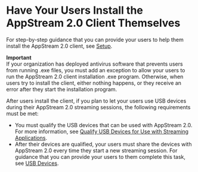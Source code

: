 # Have Your Users Install the AppStream 2\.0 Client Themselves<a name="user-install-client"></a>

For step\-by\-step guidance that you can provide your users to help them install the AppStream 2\.0 client, see [Setup](client-application-windows-user.md#client-application-windows-installation-user)\. 

**Important**  
If your organization has deployed antivirus software that prevents users from running \.exe files, you must add an exception to allow your users to run the AppStream 2\.0 client installation \.exe program\. Otherwise, when users try to install the client, either nothing happens, or they receive an error after they start the installation program\. 

After users install the client, if you plan to let your users use USB devices during their AppStream 2\.0 streaming sessions, the following requirements must be met: 
+ You must qualify the USB devices that can be used with AppStream 2\.0\. For more information, see [Qualify USB Devices for Use with Streaming Applications](qualify-usb-devices.md)\.
+ After their devices are qualified, your users must share the devices with AppStream 2\.0 every time they start a new streaming session\. For guidance that you can provide your users to them complete this task, see [USB Devices](client-application-windows-user.md#share-usb-devices-with-session-user)\.